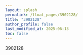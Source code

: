 ```yaml
---
layout: splash
permalink: /float_pages/3902128/
title: "3902128"
author_profile: false
last_modified_at: 2025-06-13
toc: false
---
```

 
3902128
